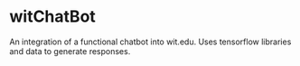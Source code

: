 # witChatBot
An integration of a functional chatbot into wit.edu. Uses tensorflow libraries and data to generate responses.
